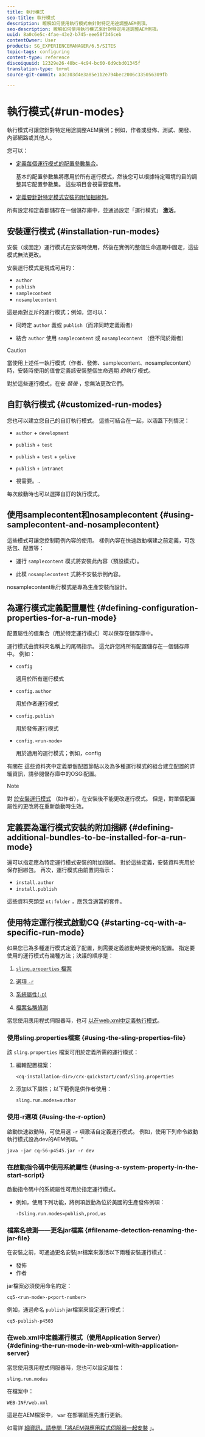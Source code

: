 ```yaml
---
title: 執行模式
seo-title: 執行模式
description: 瞭解如何使用執行模式來針對特定用途調整AEM例項。
seo-description: 瞭解如何使用執行模式來針對特定用途調整AEM例項。
uuid: 8a0c6e5c-4fae-43e2-b745-eee58f346ceb
contentOwner: User
products: SG_EXPERIENCEMANAGER/6.5/SITES
topic-tags: configuring
content-type: reference
discoiquuid: 12329e26-40bc-4c94-bc60-6d9cbd01345f
translation-type: tm+mt
source-git-commit: a3c303d4e3a85e1b2e794bec2006c335056309fb

---
```



# 執行模式{#run-modes}

執行模式可讓您針對特定用途調整AEM實例；例如，作者或發佈、測試、開發、內部網路或其他人。

您可以：

* [定義每個運行模式的配置參數集合](#defining-configuration-properties-for-a-run-mode)。

   基本的配置參數集將應用於所有運行模式，然後您可以根據特定環境的目的調整其它配置參數集。 這些項目會視需要套用。

* [定義要針對特定模式安裝的附加捆綁包](#defining-additional-bundles-to-be-installed-for-a-run-mode)。

所有設定和定義都儲存在一個儲存庫中，並通過設定「運行模式」 **激活**。

## 安裝運行模式 {#installation-run-modes}

安裝（或固定）運行模式在安裝時使用，然後在實例的整個生命週期中固定，這些模式無法更改。

安裝運行模式是現成可用的：

* `author`
* `publish`
* `samplecontent`
* `nosamplecontent`

這是兩對互斥的運行模式；例如，您可以：

* 同時定 `author` 義或 `publish`（而非同時定義兩者）

* 結合 `author` 使用 `samplecontent` 或 `nosamplecontent` （但不同於兩者）

>[!CAUTION]
>
>當使用上述任一執行模式（作者、發佈、samplecontent、nosamplecontent）時，安裝時使用的值會定義該安裝整個生命週期 *的執行* 模式。
>
>對於這些運行模式，在安 *裝後* ，您無法更改它們。

## 自訂執行模式 {#customized-run-modes}

您也可以建立您自己的自訂執行模式。 這些可結合在一起，以涵蓋下列情況：

* `author` + `development`

* `publish` + `test`

* `publish` + `test` + `golive`

* `publish` + `intranet`

* 視需要。..

每次啟動時也可以選擇自訂的執行模式。

## 使用samplecontent和nosamplecontent {#using-samplecontent-and-nosamplecontent}

這些模式可讓您控制範例內容的使用。 樣例內容在快速啟動構建之前定義，可包括包、配置等：

* 運行 `samplecontent` 模式將安裝此內容（預設模式）。

* 此模 `nosamplecontent` 式將不安裝示例內容。

nosamplecontent執行模式是專為生產安裝而設計。

## 為運行模式定義配置屬性 {#defining-configuration-properties-for-a-run-mode}

配置屬性的值集合（用於特定運行模式）可以保存在儲存庫中。

運行模式由資料夾名稱上的尾碼指示。 這允許您將所有配置儲存在一個儲存庫中。 例如：

* `config`

   適用於所有運行模式

* `config.author`

   用於作者運行模式

* `config.publish`

   用於發佈運行模式

* `config.<run-mode>`

   用於適用的運行模式；例如，config

有關在 [](/help/sites-deploying/configuring-osgi.md#osgi-configuration-in-the-repository) 這些資料夾中定義單個配置節點以及為多種運行模式的組合建立配置的詳細資訊，請參閱儲存庫中的OSGi配置。

>[!NOTE]
>
>對 [於安裝運行模式](#installation-run-modes) （如作者），在安裝後不能更改運行模式。 但是，對單個配置屬性的更改將在重新啟動時生效。

## 定義要為運行模式安裝的附加捆綁 {#defining-additional-bundles-to-be-installed-for-a-run-mode}

還可以指定應為特定運行模式安裝的附加捆綁。 對於這些定義，安裝資料夾用於保存捆綁包。 再次，運行模式由前置詞指示：

* `install.author`
* `install.publish`

這些資料夾類型 `nt:folder` ，應包含適當的套件。

## 使用特定運行模式啟動CQ {#starting-cq-with-a-specific-run-mode}

如果您已為多種運行模式定義了配置，則需要定義啟動時要使用的配置。 指定要使用的運行模式有幾種方法；決議的順序是：

1. [ `sling.properties` 檔案](#using-the-sling-properties-file)
1. [ 選項 `-r`](#using-the-r-option)
1. [系統屬性(`-D`)](#using-a-system-property-in-the-start-script)

1. [檔案名稱偵測](#filename-detection-renaming-the-jar-file)

當您使用應用程式伺服器時，也可 [以在web.xml中定義執行模式](#defining-the-run-mode-in-web-xml-with-application-server)。

### 使用sling.properties檔案 {#using-the-sling-properties-file}

該 `sling.properties` 檔案可用於定義所需的運行模式：

1. 編輯配置檔案：

   `<cq-installation-dir>/crx-quickstart/conf/sling.properties`

1. 添加以下屬性；以下範例是供作者使用：

   `sling.run.modes=author`

### 使用-r選項 {#using-the-r-option}

啟動快速啟動時，可使用選 `-r` 項激活自定義運行模式。 例如，使用下列命令啟動執行模式設為dev的AEM例項。&quot;

```shell
java -jar cq-56-p4545.jar -r dev
```

### 在啟動指令碼中使用系統屬性 {#using-a-system-property-in-the-start-script}

啟動指令碼中的系統屬性可用於指定運行模式。

* 例如，使用下列功能，將例項啟動為位於美國的生產發佈例項：

   `-Dsling.run.modes=publish,prod,us`

### 檔案名檢測——更名jar檔案 {#filename-detection-renaming-the-jar-file}

在安裝之前，可通過更名安裝jar檔案來激活以下兩種安裝運行模式：

* 發佈
* 作者

jar檔案必須使用命名約定：

`cq5-<run-mode>-p<port-number>`

例如，通過命名 `publish` jar檔案來設定運行模式：

`cq5-publish-p4503`

### 在web.xml中定義運行模式（使用Application Server） {#defining-the-run-mode-in-web-xml-with-application-server}

當您使用應用程式伺服器時，您也可以設定屬性：

`sling.run.modes`

在檔案中：

`WEB-INF/web.xml`

這是在AEM檔案中， `war` 在部署前應先進行更新。

如需詳 [細資訊，請參閱「將AEM與應用程式伺服器一起安裝](/help/sites-deploying/application-server-install.md) 」。
